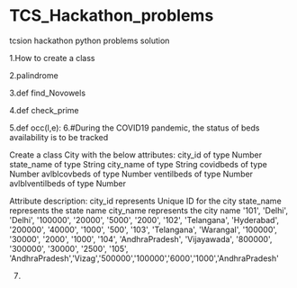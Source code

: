 # TCS_Hackathon_problems
tcsion hackathon python problems solution 

1.How to create a class

2.palindrome

3.def find_Novowels

4.def  check_prime

5.def occ(l,e):
6.#During the COVID19 pandemic, the status of beds availability is to be tracked

Create a class City with the below attributes:
city_id of type Number
state_name of type String
city_name of type String
covidbeds of type Number
avlblcovbeds of type Number
ventilbeds of type Number
avlblventilbeds of type Number


Attribute description:
city_id represents Unique ID for the city
state_name represents the state name
city_name represents the city name
'101', 'Delhi', 'Delhi', '100000', '20000', '5000', '2000', 
'102', 'Telangana', 'Hyderabad', '200000', '40000', '1000', '500',
'103', 'Telangana', 'Warangal', '100000', '30000', '2000', '1000',
'104', 'AndhraPradesh', 'Vijayawada', '800000', '300000', '30000', '2500',
'105', 'AndhraPradesh','Vizag','500000','100000','6000','1000','AndhraPradesh'

7.
